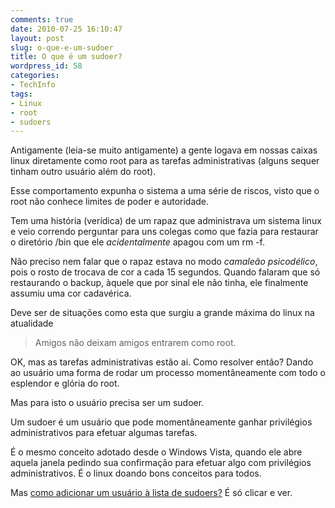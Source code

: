 ```yaml
---
comments: true
date: 2010-07-25 16:10:47
layout: post
slug: o-que-e-um-sudoer
title: O que é um sudoer?
wordpress_id: 58
categories:
- TechInfo
tags:
- Linux
- root
- sudoers
---
```


Antigamente (leia-se muito antigamente) a gente logava em nossas caixas linux diretamente como root para as tarefas administrativas (alguns sequer tinham outro usuário além do root).

Esse comportamento expunha o sistema a uma série de riscos, visto que o root não conhece limites de poder e autoridade.

Tem uma história (verídica) de um rapaz que administrava um sistema linux e veio correndo perguntar para uns colegas como que fazia para restaurar o diretório /bin que ele _acidentalmente_ apagou com um rm -f.

Não preciso nem falar que o rapaz estava no modo _camaleão psicodélico_, pois o rosto de trocava de cor a cada 15 segundos. Quando falaram que só restaurando o backup, àquele que por sinal ele não tinha, ele finalmente assumiu uma cor cadavérica.

Deve ser de situações como esta que surgiu a grande máxima do linux na atualidade


> Amigos não deixam amigos entrarem como root.


OK, mas as tarefas administrativas estão ai. Como resolver então? Dando ao usuário uma forma de rodar um processo momentâneamente com todo o esplendor e glória do root.

Mas para isto o usuário precisa ser um sudoer.

Um sudoer é um usuário que pode momentâneamente ganhar privilégios administrativos para efetuar algumas tarefas.

É o mesmo conceito adotado desde o Windows Vista, quando ele abre aquela janela pedindo sua confirmação para efetuar algo com privilégios administrativos. É o linux doando bons conceitos para todos.

Mas [como adicionar um usuário à lista de sudoers?](http://adilsoncarvalho.com.br/blog/como-adicionar-um-usuario-a-lista-de-sudoers-no-linux) É só clicar e ver.
